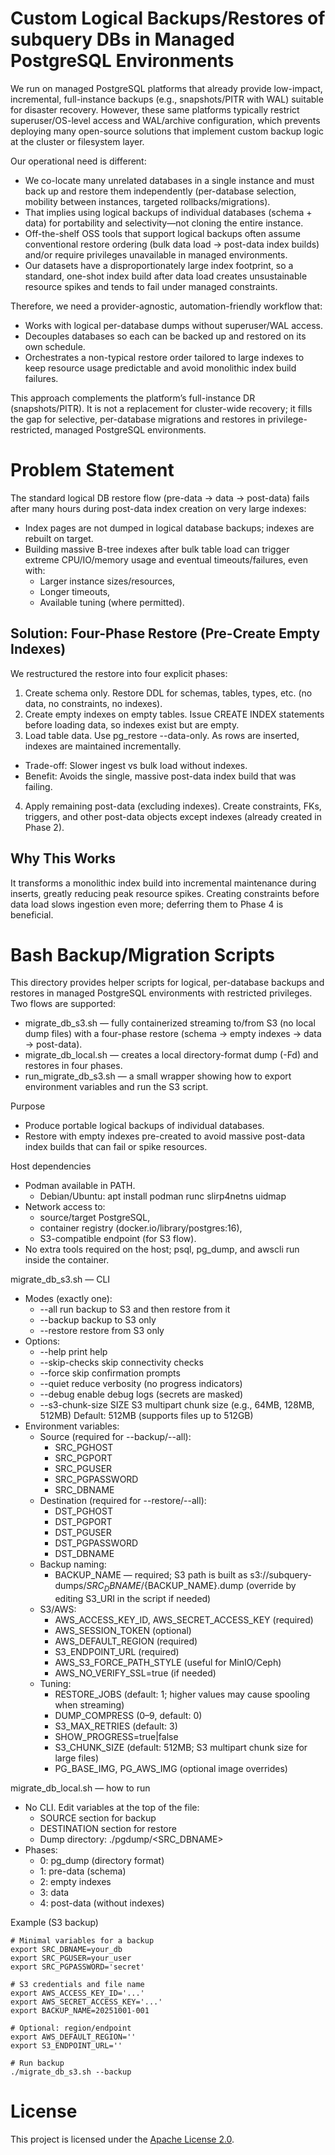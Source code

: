 # Custom Logical Backups/Restores of subquery DBs in Managed PostgreSQL Environments

We run on managed PostgreSQL platforms that already provide low-impact, incremental, full-instance backups (e.g., snapshots/PITR with WAL) suitable for disaster recovery. However, these same platforms typically restrict superuser/OS-level access and WAL/archive configuration, which prevents deploying many open-source solutions that implement custom backup logic at the cluster or filesystem layer.

Our operational need is different:
* We co-locate many unrelated databases in a single instance and must back up and restore them independently (per-database selection, mobility between instances, targeted rollbacks/migrations).
* That implies using logical backups of individual databases (schema + data) for portability and selectivity—not cloning the entire instance.
* Off-the-shelf OSS tools that support logical backups often assume conventional restore ordering (bulk data load → post-data index builds) and/or require privileges unavailable in managed environments.
* Our datasets have a disproportionately large index footprint, so a standard, one-shot index build after data load creates unsustainable resource spikes and tends to fail under managed constraints.

Therefore, we need a provider-agnostic, automation-friendly workflow that:
* Works with logical per-database dumps without superuser/WAL access.
* Decouples databases so each can be backed up and restored on its own schedule.
* Orchestrates a non-typical restore order tailored to large indexes to keep resource usage predictable and avoid monolithic index build failures.

This approach complements the platform’s full-instance DR (snapshots/PITR). It is not a replacement for cluster-wide recovery; it fills the gap for selective, per-database migrations and restores in privilege-restricted, managed PostgreSQL environments.

# Problem Statement

The standard logical DB restore flow (pre-data → data → post-data) fails after many hours during post-data index creation on very large indexes:
* Index pages are not dumped in logical database backups; indexes are rebuilt on target.
* Building massive B-tree indexes after bulk table load can trigger extreme CPU/IO/memory usage and eventual timeouts/failures, even with:
  * Larger instance sizes/resources,
  * Longer timeouts,
  * Available tuning (where permitted).

## Solution: Four-Phase Restore (Pre-Create Empty Indexes)

We restructured the restore into four explicit phases:
1. Create schema only. Restore DDL for schemas, tables, types, etc. (no data, no constraints, no indexes).
2. Create empty indexes on empty tables. Issue CREATE INDEX statements before loading data, so indexes exist but are empty.
3. Load table data. Use pg_restore --data-only. As rows are inserted, indexes are maintained incrementally.
  * Trade-off: Slower ingest vs bulk load without indexes.
  * Benefit: Avoids the single, massive post-data index build that was failing.
4. Apply remaining post-data (excluding indexes). Create constraints, FKs, triggers, and other post-data objects except indexes (already created in Phase 2).

## Why This Works

It transforms a monolithic index build into incremental maintenance during inserts, greatly reducing peak resource spikes.
Creating constraints before data load slows ingestion even more; deferring them to Phase 4 is beneficial.

# Bash Backup/Migration Scripts

This directory provides helper scripts for logical, per-database backups and restores in managed PostgreSQL environments with restricted privileges. Two flows are supported:
- migrate_db_s3.sh — fully containerized streaming to/from S3 (no local dump files) with a four-phase restore (schema → empty indexes → data → post-data).
- migrate_db_local.sh — creates a local directory-format dump (-Fd) and restores in four phases.
- run_migrate_db_s3.sh — a small wrapper showing how to export environment variables and run the S3 script.

Purpose
- Produce portable logical backups of individual databases.
- Restore with empty indexes pre-created to avoid massive post-data index builds that can fail or spike resources.

Host dependencies
- Podman available in PATH.
  - Debian/Ubuntu: apt install podman runc slirp4netns uidmap
- Network access to:
  - source/target PostgreSQL,
  - container registry (docker.io/library/postgres:16),
  - S3-compatible endpoint (for S3 flow).
- No extra tools required on the host; psql, pg_dump, and awscli run inside the container.

migrate_db_s3.sh — CLI
- Modes (exactly one):
  - --all       run backup to S3 and then restore from it
  - --backup    backup to S3 only
  - --restore   restore from S3 only
- Options:
  - --help        print help
  - --skip-checks skip connectivity checks
  - --force       skip confirmation prompts
  - --quiet       reduce verbosity (no progress indicators)
  - --debug       enable debug logs (secrets are masked)
  - --s3-chunk-size SIZE  S3 multipart chunk size (e.g., 64MB, 128MB, 512MB)
                         Default: 512MB (supports files up to 512GB)
- Environment variables:
  - Source (required for --backup/--all):
    - SRC_PGHOST
    - SRC_PGPORT
    - SRC_PGUSER
    - SRC_PGPASSWORD
    - SRC_DBNAME
  - Destination (required for --restore/--all):
    - DST_PGHOST
    - DST_PGPORT
    - DST_PGUSER
    - DST_PGPASSWORD
    - DST_DBNAME
  - Backup naming:
    - BACKUP_NAME — required; S3 path is built as s3://subquery-dumps/${SRC_DBNAME}/${BACKUP_NAME}.dump (override by editing S3_URI in the script if needed)
  - S3/AWS:
    - AWS_ACCESS_KEY_ID, AWS_SECRET_ACCESS_KEY (required)
    - AWS_SESSION_TOKEN (optional)
    - AWS_DEFAULT_REGION (required)
    - S3_ENDPOINT_URL (required)
    - AWS_S3_FORCE_PATH_STYLE (useful for MinIO/Ceph)
    - AWS_NO_VERIFY_SSL=true (if needed)
  - Tuning:
    - RESTORE_JOBS (default: 1; higher values may cause spooling when streaming)
    - DUMP_COMPRESS (0–9, default: 0)
    - S3_MAX_RETRIES (default: 3)
    - SHOW_PROGRESS=true|false
    - S3_CHUNK_SIZE (default: 512MB; S3 multipart chunk size for large files)
    - PG_BASE_IMG, PG_AWS_IMG (optional image overrides)

migrate_db_local.sh — how to run
- No CLI. Edit variables at the top of the file:
  - SOURCE section for backup
  - DESTINATION section for restore
  - Dump directory: ./pgdump/<SRC_DBNAME>
- Phases:
  - 0: pg_dump (directory format)
  - 1: pre-data (schema)
  - 2: empty indexes
  - 3: data
  - 4: post-data (without indexes)

Example (S3 backup)
```/dev/null/example.sh#L1-20
# Minimal variables for a backup
export SRC_DBNAME=your_db
export SRC_PGUSER=your_user
export SRC_PGPASSWORD='secret'

# S3 credentials and file name
export AWS_ACCESS_KEY_ID='...'
export AWS_SECRET_ACCESS_KEY='...'
export BACKUP_NAME=20251001-001

# Optional: region/endpoint
export AWS_DEFAULT_REGION=''
export S3_ENDPOINT_URL=''

# Run backup
./migrate_db_s3.sh --backup
```

# License

This project is licensed under the [Apache License 2.0](../LICENSE).